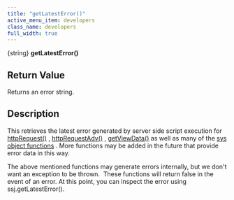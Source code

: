 ```yaml
---
title: "getLatestError()"
active_menu_item: developers
class_name: developers
full_width: true
---
```



{string} **getLatestError()**

## Return Value

Returns an error string.

## Description

This retrieves the latest error generated by server side script execution for [httpRequest()](/developers/documentation/scripting-apis/server-side-api/ssj-object/web-service-calls/httprequest2) , [httpRequestAdv()](/developers/documentation/scripting-apis/server-side-api/ssj-object/web-service-calls/httprequestadv) , [getViewData()](/developers/documentation/scripting-apis/server-side-api/ssj-object/database/getviewdata2) as well as many of the [sys object functions](/developers/documentation/scripting-apis/server-side-api/sys-object/) . More functions may be added in the future that provide error data in this way.

The above mentioned functions may generate errors internally, but we don't want an exception to be thrown.  These functions will return false in the event of an error. At this point, you can inspect the error using ssj.getLatestError().

